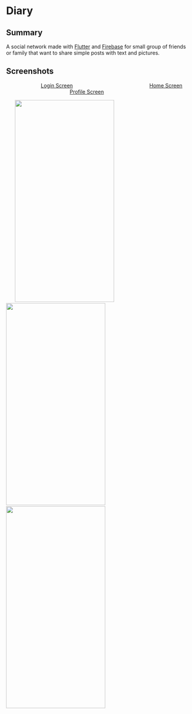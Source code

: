 # Diary

## Summary

A social network made with [Flutter](https://flutter.dev/) and [Firebase](https://firebase.google.com/) for small group of friends or family that want to share simple posts with text and pictures.

## Screenshots
&nbsp; &nbsp; &nbsp; &nbsp; &nbsp; &nbsp; &nbsp; &nbsp; &nbsp; &nbsp; &nbsp; &nbsp; [Login Screen](https://github.com/NawfelBC/Diary_App/tree/main/lib/screens/authenticate) &nbsp; &nbsp; &nbsp; &nbsp; &nbsp; &nbsp; &nbsp; &nbsp; &nbsp; &nbsp; &nbsp; &nbsp; &nbsp; &nbsp; &nbsp; &nbsp; &nbsp; &nbsp; &nbsp; &nbsp; &nbsp; &nbsp; &nbsp; &nbsp; &nbsp; &nbsp;
[Home Screen](https://github.com/NawfelBC/Diary_App/blob/main/lib/screens/home/home_screen.dart) &nbsp; &nbsp; &nbsp; &nbsp; &nbsp; &nbsp; &nbsp; &nbsp; &nbsp; &nbsp; &nbsp; &nbsp; &nbsp; &nbsp; &nbsp; &nbsp; &nbsp; &nbsp; &nbsp; &nbsp; &nbsp; &nbsp; &nbsp; &nbsp; &nbsp;
[Profile Screen](https://github.com/NawfelBC/Diary_App/blob/main/lib/screens/home/profile_screen.dart)

<p float="left">
  &nbsp
  &nbsp
  &nbsp
  <img src="https://user-images.githubusercontent.com/79513906/131193484-23402d3a-e0a6-4bad-b8e0-274e49d37782.png" width="270" height="550">  
  &nbsp
  &nbsp
  &nbsp
  &nbsp
  &nbsp
  <img src="https://user-images.githubusercontent.com/79513906/131193578-7617f431-1602-454c-9438-9696cec9d443.png" width="270" height="550">  
  &nbsp
  &nbsp
  &nbsp
  &nbsp
  &nbsp
  <img src="https://user-images.githubusercontent.com/79513906/131193699-7b301d99-c09a-4bb6-a4cd-250685f71a47.png" width="270" height="550">  
</p>
